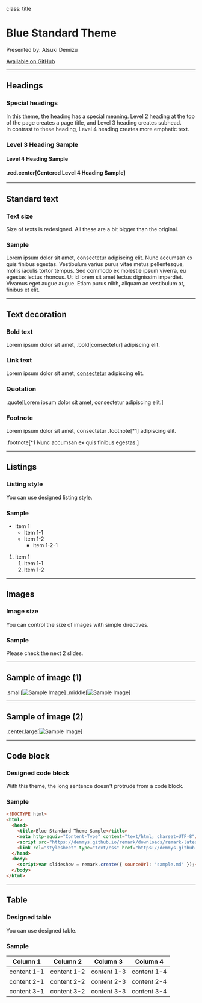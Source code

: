 class: title

# Blue Standard Theme

Presented by: Atsuki Demizu

[Available on GitHub](https://github.com/demmys/remark-theme)

---

## Headings

### Special headings

In this theme, the heading has a special meaning. Level 2 heading at the top of the page creates a page title, and Level 3 heading creates subhead.  
In contrast to these heading, Level 4 heading creates more emphatic text.

### Level 3 Heading Sample

#### Level 4 Heading Sample

#### .red.center[Centered Level 4 Heading Sample]

---

## Standard text

### Text size

Size of texts is redesigned. All these are a bit bigger than the original.

### Sample

Lorem ipsum dolor sit amet, consectetur adipiscing elit. Nunc accumsan ex quis finibus egestas. Vestibulum varius purus vitae metus pellentesque, mollis iaculis tortor tempus. Sed commodo ex molestie ipsum viverra, eu egestas lectus rhoncus. Ut id lorem sit amet lectus dignissim imperdiet. Vivamus eget augue augue. Etiam purus nibh, aliquam ac vestibulum at, finibus et elit.

---

## Text decoration

### Bold text

Lorem ipsum dolor sit amet, .bold[consectetur] adipiscing elit.

### Link text

Lorem ipsum dolor sit amet, [consectetur](#3) adipiscing elit.

### Quotation

.quote[Lorem ipsum dolor sit amet, consectetur adipiscing elit.]

### Footnote

Lorem ipsum dolor sit amet, consectetur .footnote[*1] adipiscing elit.

.footnote[*1 Nunc accumsan ex quis finibus egestas.]

---

## Listings

### Listing style

You can use designed listing style.

### Sample

* Item 1
    * Item 1-1
    * Item 1-2
        * Item 1-2-1

1. Item 1
    1. Item 1-1
    2. Item 1-2

---

## Images

### Image size

You can control the size of images with simple directives.

### Sample

Please check the next 2 slides.

---

## Sample of image (1)

.small[![Sample Image](sample.jpg)]
.middle[![Sample Image](sample.jpg)]

---

## Sample of image (2)

.center.large[![Sample Image](sample.jpg)]

---

## Code block

### Designed code block

With this theme, the long sentence doesn't protrude from a code block.

### Sample

```html
<!DOCTYPE html>
<html>
  <head>
    <title>Blue Standard Theme Sample</title>
    <meta http-equiv="Content-Type" content="text/html; charset=UTF-8"/>
    <script src="https://demmys.github.io/remark/downloads/remark-latest.min.js"></script>
    <link rel="stylesheet" type="text/css" href="https://demmys.github.io/remark-theme/blue_standard/remark_theme_blue_standard.css"/>
  </head>
  <body>
    <script>var slideshow = remark.create({ sourceUrl: 'sample.md' });</script>
  </body>
</html>
```

---

## Table

### Designed table

You can use designed table.

### Sample

| Column 1 | Column 2 | Column 3 | Column 4 |
| -------- | -------- | -------- | -------- |
| content 1-1 | content 1-2 | content 1-3 | content 1-4 |
| content 2-1 | content 2-2 | content 2-3 | content 2-4 |
| content 3-1 | content 3-2 | content 3-3 | content 3-4 |

